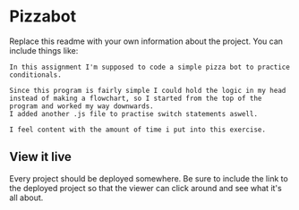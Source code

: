 # Pizzabot

Replace this readme with your own information about the project. You can include things like:

    In this assignment I'm supposed to code a simple pizza bot to practice conditionals.

    Since this program is fairly simple I could hold the logic in my head instead of making a flowchart, so I started from the top of the program and worked my way downwards.
    I added another .js file to practise switch statements aswell.

    I feel content with the amount of time i put into this exercise.

## View it live
Every project should be deployed somewhere. Be sure to include the link to the deployed project so that the viewer can click around and see what it's all about.